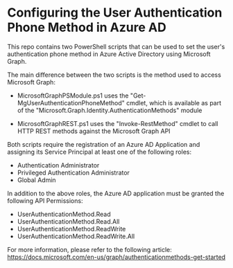 # Configuring the User Authentication Phone Method in Azure AD
This repo contains two PowerShell scripts that can be used to set the user's authentication phone method in Azure Active Directory using Microsoft Graph.

The main difference between the two scripts is the method used to access Microsoft Graph:

- MicrosoftGraphPSModule.ps1 uses the "Get-MgUserAuthenticationPhoneMethod" cmdlet, which is available as part of the "Microsoft.Graph.Identity.AuthenticationMethods" module

- MicrosoftGraphREST.ps1 uses the "Invoke-RestMethod" cmdlet to call HTTP REST methods against the Microsoft Graph API

Both scripts require the registration of an Azure AD Application and assigning its Service Principal at least one of the following roles:

- Authentication Administrator 
- Privileged Authentication Administrator
- Global Admin

In addition to the above roles, the Azure AD application must be granted the following API Permissions:

- UserAuthenticationMethod.Read 
- UserAuthenticationMethod.Read.All
- UserAuthenticationMethod.ReadWrite
- UserAuthenticationMethod.ReadWrite.All

For more information, please refer to the following article: https://docs.microsoft.com/en-us/graph/authenticationmethods-get-started
